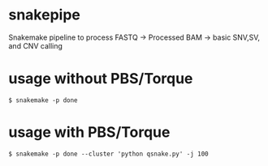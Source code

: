 # snakepipe
Snakemake pipeline to process FASTQ -> Processed BAM -> basic SNV,SV, and CNV calling 


# usage without PBS/Torque
```
$ snakemake -p done
```

# usage with PBS/Torque
```
$ snakemake -p done --cluster 'python qsnake.py' -j 100
```



